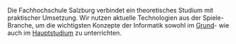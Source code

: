 Die Fachhochschule Salzburg verbindet ein theoretisches Studium mit praktischer Umsetzung.
Wir nutzen aktuelle Technologien aus der Spiele-Branche, um die wichtigsten
Konzepte der Informatik sowohl im [Grund](http://multimediatechnology.at/schwerpunkte/game/)-
wie auch im [Hauptstudium](http://master.multimediatechnology.at/game/) zu unterrichten.